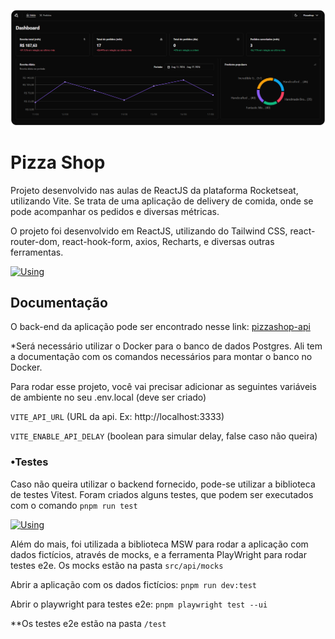 ![cover](./.github/cover.png)

# Pizza Shop

Projeto desenvolvido nas aulas de ReactJS da plataforma Rocketseat, utilizando Vite. Se trata de uma aplicação de delivery de comida, onde se pode acompanhar os pedidos e diversas métricas.

O projeto foi desenvolvido em ReactJS, utilizando do Tailwind CSS, react-router-dom, react-hook-form, axios, Recharts, e diversas outras ferramentas.

[![Using](https://skillicons.dev/icons?i=react,vite,tailwind&perline=3)](https://skillicons.dev)
## Documentação

O back-end da aplicação pode ser encontrado nesse link: [pizzashop-api](https://github.com/rocketseat-education/pizzashop-api)

*Será necessário utilizar o Docker para o banco de dados Postgres. Ali tem a documentação com os comandos necessários para montar o banco no Docker.

Para rodar esse projeto, você vai precisar adicionar as seguintes variáveis de ambiente no seu .env.local (deve ser criado)

`VITE_API_URL` (URL da api. Ex: http://localhost:3333)

`VITE_ENABLE_API_DELAY` (boolean para simular delay, false caso não queira)


### •Testes 


Caso não queira utilizar o backend fornecido, pode-se utilizar a biblioteca de testes Vitest. Foram criados alguns testes, que podem ser executados com o comando `pnpm run test`

[![Using](https://skillicons.dev/icons?i=vitest&perline=3)](https://skillicons.dev)

Além do mais, foi utilizada a biblioteca MSW para rodar a aplicação com dados fictícios, através de mocks, e a ferramenta PlayWright para rodar testes e2e. Os mocks estão na pasta `src/api/mocks`

Abrir a aplicação com os dados fictícios: `pnpm run dev:test`

Abrir o playwright para testes e2e: `pnpm playwright test --ui`

**Os testes e2e estão na pasta `/test`